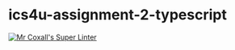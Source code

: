 # ics4u-assignment-2-typescript

[![Mr Coxall's Super Linter](https://github.com/michael-clermont1/ics4u-assignment-2/actions/workflows/main.yml/badge.svg)](https://github.com/michael-clermont1/ics4u-assignment-2/actions/workflows/main.yml)
